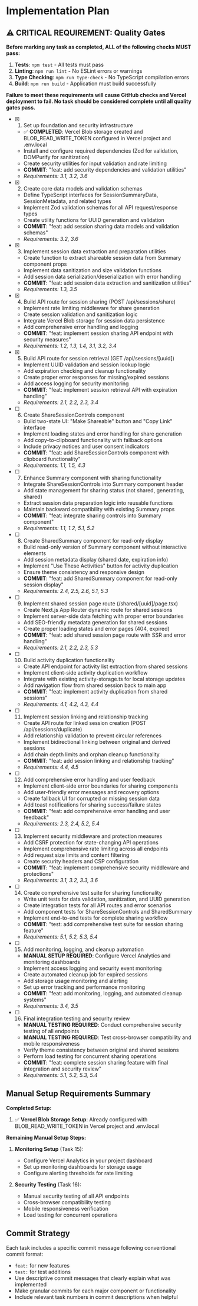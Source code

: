 # Implementation Plan

## ⚠️ CRITICAL REQUIREMENT: Quality Gates

**Before marking any task as completed, ALL of the following checks MUST pass:**

1. **Tests**: `npm test` - All tests must pass
2. **Linting**: `npm run lint` - No ESLint errors or warnings
3. **Type Checking**: `npm run type-check` - No TypeScript compilation errors
4. **Build**: `npm run build` - Application must build successfully

**Failure to meet these requirements will cause GitHub checks and Vercel deployment to fail. No task should be considered complete until all quality gates pass.**

- [x] 1. Set up foundation and security infrastructure
  - ✅ **COMPLETED**: Vercel Blob storage created and BLOB_READ_WRITE_TOKEN configured in Vercel project and .env.local
  - Install and configure required dependencies (Zod for validation, DOMPurify for sanitization)
  - Create security utilities for input validation and rate limiting
  - **COMMIT**: "feat: add security dependencies and validation utilities"
  - _Requirements: 3.1, 3.2, 3.6_

- [x] 2. Create core data models and validation schemas
  - Define TypeScript interfaces for SessionSummaryData, SessionMetadata, and related types
  - Implement Zod validation schemas for all API request/response types
  - Create utility functions for UUID generation and validation
  - **COMMIT**: "feat: add session sharing data models and validation schemas"
  - _Requirements: 3.2, 3.6_

- [x] 3. Implement session data extraction and preparation utilities
  - Create function to extract shareable session data from Summary component props
  - Implement data sanitization and size validation functions
  - Add session data serialization/deserialization with error handling
  - **COMMIT**: "feat: add session data extraction and sanitization utilities"
  - _Requirements: 1.3, 3.5_

- [x] 4. Build API route for session sharing (POST /api/sessions/share)
  - Implement rate limiting middleware for share generation
  - Create session validation and sanitization logic
  - Integrate Vercel Blob storage for session data persistence
  - Add comprehensive error handling and logging
  - **COMMIT**: "feat: implement session sharing API endpoint with security measures"
  - _Requirements: 1.2, 1.3, 1.4, 3.1, 3.2, 3.4_

- [x] 5. Build API route for session retrieval (GET /api/sessions/[uuid])
  - Implement UUID validation and session lookup logic
  - Add expiration checking and cleanup functionality
  - Create proper error responses for missing/expired sessions
  - Add access logging for security monitoring
  - **COMMIT**: "feat: implement session retrieval API with expiration handling"
  - _Requirements: 2.1, 2.2, 2.3, 3.4_

- [ ] 6. Create ShareSessionControls component
  - Build two-state UI: "Make Shareable" button and "Copy Link" interface
  - Implement loading states and error handling for share generation
  - Add copy-to-clipboard functionality with fallback options
  - Include privacy notices and user consent indicators
  - **COMMIT**: "feat: add ShareSessionControls component with clipboard functionality"
  - _Requirements: 1.1, 1.5, 4.3_

- [ ] 7. Enhance Summary component with sharing functionality
  - Integrate ShareSessionControls into Summary component header
  - Add state management for sharing status (not shared, generating, shared)
  - Extract session data preparation logic into reusable functions
  - Maintain backward compatibility with existing Summary props
  - **COMMIT**: "feat: integrate sharing controls into Summary component"
  - _Requirements: 1.1, 1.2, 5.1, 5.2_

- [ ] 8. Create SharedSummary component for read-only display
  - Build read-only version of Summary component without interactive elements
  - Add session metadata display (shared date, expiration info)
  - Implement "Use These Activities" button for activity duplication
  - Ensure theme consistency and responsive design
  - **COMMIT**: "feat: add SharedSummary component for read-only session display"
  - _Requirements: 2.4, 2.5, 2.6, 5.1, 5.3_

- [ ] 9. Implement shared session page route (/shared/[uuid]/page.tsx)
  - Create Next.js App Router dynamic route for shared sessions
  - Implement server-side data fetching with proper error boundaries
  - Add SEO-friendly metadata generation for shared sessions
  - Create proper loading states and error pages (404, expired)
  - **COMMIT**: "feat: add shared session page route with SSR and error handling"
  - _Requirements: 2.1, 2.2, 2.3, 5.3_

- [ ] 10. Build activity duplication functionality
  - Create API endpoint for activity list extraction from shared sessions
  - Implement client-side activity duplication workflow
  - Integrate with existing activity-storage.ts for local storage updates
  - Add navigation flow from shared session back to main app
  - **COMMIT**: "feat: implement activity duplication from shared sessions"
  - _Requirements: 4.1, 4.2, 4.3, 4.4_

- [ ] 11. Implement session linking and relationship tracking
  - Create API route for linked session creation (POST /api/sessions/duplicate)
  - Add relationship validation to prevent circular references
  - Implement bidirectional linking between original and derived sessions
  - Add chain depth limits and orphan cleanup functionality
  - **COMMIT**: "feat: add session linking and relationship tracking"
  - _Requirements: 4.4, 4.5_

- [ ] 12. Add comprehensive error handling and user feedback
  - Implement client-side error boundaries for sharing components
  - Add user-friendly error messages and recovery options
  - Create fallback UI for corrupted or missing session data
  - Add toast notifications for sharing success/failure states
  - **COMMIT**: "feat: add comprehensive error handling and user feedback"
  - _Requirements: 2.3, 2.4, 5.2, 5.4_

- [ ] 13. Implement security middleware and protection measures
  - Add CSRF protection for state-changing API operations
  - Implement comprehensive rate limiting across all endpoints
  - Add request size limits and content filtering
  - Create security headers and CSP configuration
  - **COMMIT**: "feat: implement comprehensive security middleware and protections"
  - _Requirements: 3.1, 3.2, 3.3, 3.6_

- [ ] 14. Create comprehensive test suite for sharing functionality
  - Write unit tests for data validation, sanitization, and UUID generation
  - Create integration tests for all API routes and error scenarios
  - Add component tests for ShareSessionControls and SharedSummary
  - Implement end-to-end tests for complete sharing workflow
  - **COMMIT**: "test: add comprehensive test suite for session sharing feature"
  - _Requirements: 5.1, 5.2, 5.3, 5.4_

- [ ] 15. Add monitoring, logging, and cleanup automation
  - **MANUAL SETUP REQUIRED**: Configure Vercel Analytics and monitoring dashboards
  - Implement access logging and security event monitoring
  - Create automated cleanup job for expired sessions
  - Add storage usage monitoring and alerting
  - Set up error tracking and performance monitoring
  - **COMMIT**: "feat: add monitoring, logging, and automated cleanup systems"
  - _Requirements: 3.4, 3.5_

- [ ] 16. Final integration testing and security review
  - **MANUAL TESTING REQUIRED**: Conduct comprehensive security testing of all endpoints
  - **MANUAL TESTING REQUIRED**: Test cross-browser compatibility and mobile responsiveness
  - Verify theme consistency between original and shared sessions
  - Perform load testing for concurrent sharing operations
  - **COMMIT**: "feat: complete session sharing feature with final integration and security review"
  - _Requirements: 5.1, 5.2, 5.3, 5.4_

## Manual Setup Requirements Summary

**Completed Setup:**
1. ✅ **Vercel Blob Storage Setup**: Already configured with BLOB_READ_WRITE_TOKEN in Vercel project and .env.local

**Remaining Manual Setup Steps:**

1. **Monitoring Setup** (Task 15):
   - Configure Vercel Analytics in your project dashboard
   - Set up monitoring dashboards for storage usage
   - Configure alerting thresholds for rate limiting

2. **Security Testing** (Task 16):
   - Manual security testing of all API endpoints
   - Cross-browser compatibility testing
   - Mobile responsiveness verification
   - Load testing for concurrent operations

## Commit Strategy

Each task includes a specific commit message following conventional commit format:
- `feat:` for new features
- `test:` for test additions
- Use descriptive commit messages that clearly explain what was implemented
- Make granular commits for each major component or functionality
- Include relevant task numbers in commit descriptions when helpful
